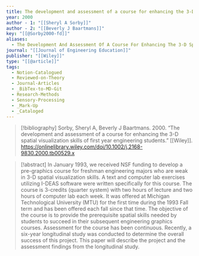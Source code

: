 ```yaml
---
title: The development and assessment of a course for enhancing the 3-D spatial visualization skills of first year engineering students
year: 2000
author - 1: "[[Sheryl A Sorby]]"
author - 2: "[[Beverly J Baartmans]]"
key: "[[@Sorby2000-fd]]"
aliases:
  - The Development And Assessment Of A Course For Enhancing The 3-D Spatial Visualization Skills Of First Year Engineering Students
journal: "[[Journal of Engineering Education]]"
publisher: "[[Wiley]]"
type: "[[@article]]"
tags:
  - Notion-Catalogued
  - Reviewed-on-Theory
  - Journal-Articles
  - _BibTex-to-MD-Git
  - Research-Methods
  - Sensory-Processing
  - _Mark-Up
  - _Cataloged
---
```


> [!bibliography]
> Sorby, Sheryl A, Beverly J Baartmans. 2000. “The development and assessment of a course for enhancing the 3-D spatial visualization skills of first year engineering students.” [[Wiley]]. https://onlinelibrary.wiley.com/doi/10.1002/j.2168-9830.2000.tb00529.x

> [!abstract]
> In January 1993, we received NSF funding to develop a pre-graphics course for freshman engineering majors who are weak in 3-D spatial visualization skills. A text and computer lab exercises utilizing I-DEAS software were written specifically for this course. The course is 3-credits (quarter system) with two hours of lecture and two hours of computer lab each week. It was offered at Michigan Technological University (MTU) for the first time during the 1993 Fall term and has been offered each fall since that time. The objective of the course is to provide the prerequisite spatial skills needed by students to succeed in their subsequent engineering graphics courses. Assessment for the course has been continuous. Recently, a six-year longitudinal study was conducted to determine the overall success of this project. This paper will describe the project and the assessment findings from the longitudinal study.